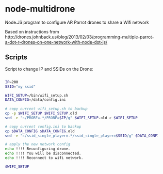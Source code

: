 node-multidrone
===============

Node.JS program to configure AR Parrot drones to share a Wifi network

Based on instructions from http://drones.johnback.us/blog/2013/02/03/programming-multiple-parrot-a-dot-r-drones-on-one-network-with-node-dot-js/


## Scripts

Script to change IP and SSIDs on the Drone:


```bash

IP=200
SSID="my ssid"

WIFI_SETUP=/bin/wifi_setup.sh
DATA_CONFIG=/data/config.ini
    
# copy current wifi_setup.sh to backup
cp -p $WIFI_SETUP $WIFI_SETUP.old
sed -e "s/PROBE=.*/PROBE=$IP/g" $WIFI_SETUP.old > $WIFI_SETUP

# copy current config.ini to backup
cp $DATA_CONFIG $DATA_CONFIG.old
sed -e "s/ssid_single_player=.*/ssid_single_player=$SSID/g" $DATA_CONFIG.old > $DATA_CONFIG

# apply the new network config
echo !!!! Reconfiguring drone.
echo !!!! You will be disconnected.
echo !!!! Reconnect to wifi network.

$WIFI_SETUP

```
